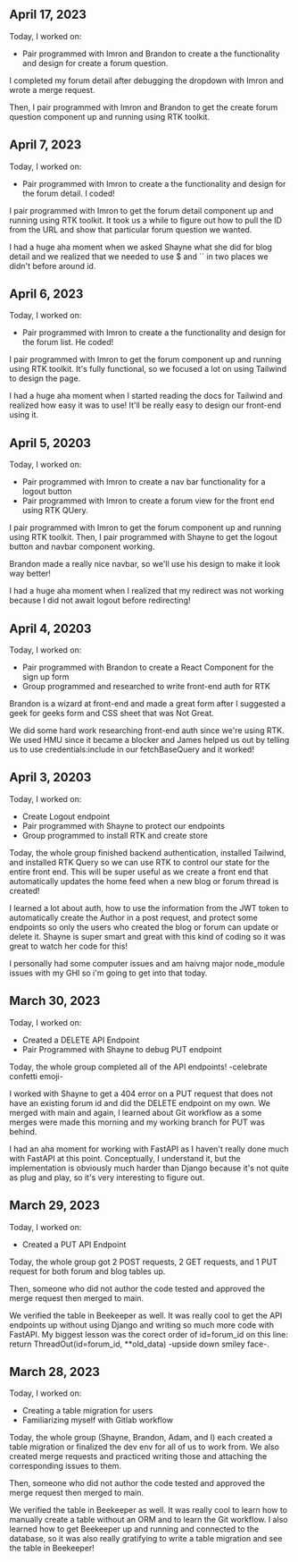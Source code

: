 ## April 17, 2023

Today, I worked on:

* Pair programmed with Imron and Brandon to create a the functionality and design for create a forum question.

I completed my forum detail after debugging the dropdown with Imron and wrote a merge request.

Then, I pair programmed with Imron and Brandon to get the create forum question component up and running using RTK toolkit.

## April 7, 2023

Today, I worked on:

* Pair programmed with Imron to create a the functionality and design for the forum detail. I coded!

I pair programmed with Imron to get the forum detail component up and running using RTK toolkit. It took us a while to figure out how to pull the ID from the URL and show that particular forum question we wanted.

I had a huge aha moment when we asked Shayne what she did for blog detail and we realized that we needed to use $ and `` in two places we didn't before around id.

## April 6, 2023

Today, I worked on:

* Pair programmed with Imron to create a the functionality and design for the forum list. He coded!

I pair programmed with Imron to get the forum component up and running using RTK toolkit. It's fully functional, so we focused a lot on using Tailwind to design the page.

I had a huge aha moment when I started reading the docs for Tailwind and realized how easy it was to use! It'll be really easy to design our front-end using it.

## April 5, 20203

Today, I worked on:

* Pair programmed with Imron to create a nav bar functionality for a logout button
* Pair programmed with Imron to create a forum view for the front end using RTK QUery.

I pair programmed with Imron to get the forum component up and running using RTK toolkit. Then, I pair programmed with Shayne to get the logout button and navbar component working.

Brandon made a really nice navbar, so we'll use his design to make it look way better!

I had a huge aha moment when I realized that my redirect was not working because I did not await logout before redirecting!


## April 4, 20203

Today, I worked on:

* Pair programmed with Brandon to create a React Component for the sign up form
* Group programmed and researched to write front-end auth for RTK

Brandon is a wizard at front-end and made a great form after I suggested a geek for geeks form and CSS sheet that was Not Great.

We did some hard work researching front-end auth since we're using RTK. We used HMU since it became a blocker and James helped us out by telling us to use credentials:include in our fetchBaseQuery and it worked!

## April 3, 20203

Today, I worked on:

* Create Logout endpoint
* Pair programmed with Shayne to protect our endpoints
* Group programmed to install RTK and create store

Today, the whole group finished backend authentication, installed Tailwind, and installed RTK Query so we can use RTK to control our state for the entire front end. This will be super useful as we create a front end that automatically updates the home feed when a new blog or forum thread is created!

I learned a lot about auth, how to use the information from the JWT token to automatically create the Author in a post request, and protect some endpoints so only the users who created the blog or forum can update or delete it. Shayne is super smart and great with this kind of coding so it was great to watch her code for this!

I personally had some computer issues and am haivng major node_module issues with my GHI so i'm going to get into that today.

## March 30, 2023

Today, I worked on:

* Created a DELETE API Endpoint
* Pair Programmed with Shayne to debug PUT endpoint

Today, the whole group completed all of the API endpoints! -celebrate confetti emoji-

I worked with Shayne to get a 404 error on a PUT request that does not have an existing forum id and did the DELETE endpoint on my own.
We merged with main and again, I learned about Git workflow as a some merges were made this morning and my working branch for PUT was behind.

I had an aha moment for working with FastAPI as I haven't really done much with FastAPI at this point. Conceptually, I understand it, but the implementation is obviously much harder than Django because it's not quite as plug and play, so it's very interesting to figure out.

## March 29, 2023

Today, I worked on:

* Created a PUT API Endpoint

Today, the whole group got 2 POST requests, 2 GET requests, and 1 PUT request for both forum and blog tables up.

Then, someone who did not author the code tested and approved the merge request then merged to main.

We verified the table in Beekeeper as well. It was really cool to get the API endpoints up without using Django and writing so much more code with FastAPI. My biggest lesson was the corect order of id=forum_id on this line:  return ThreadOut(id=forum_id, **old_data) -upside down smiley face-.

## March 28, 2023

Today, I worked on:

* Creating a table migration for users
* Familiarizing myself with Gitlab workflow

Today, the whole group (Shayne, Brandon, Adam, and I) each created a table migration or finalized the dev env for all of us to work from. We also created merge requests and practiced writing those and attaching the corresponding issues to them.

Then, someone who did not author the code tested and approved the merge request then merged to main.

We verified the table in Beekeeper as well. It was really cool to learn how to manually create a table without an ORM and to learn the Git workflow. I also learned how to get Beekeeper up and running and connected to the database, so it was also really gratifying to write a table migration and see the table in Beekeeper!

